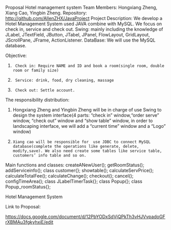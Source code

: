 Proposal 
Hotel management system
Team Members: Hongxiang Zheng, Xiang Cao, Yingbin Zheng.
Repository: http://github.com/AllenZHX/JavaProject
Project Description: We develop a Hotel Management System used JAVA combine with MySQL. We focus on check in, service and check out.
Swing:  mainly including the knowledge of JLabel, JTextField, JButton, JTabel, JPanel, FlowLayout, GridLayout, JScrollPane, JFrame, ActionListener. 
DataBase: We will use the MySQL database.

Objective:
1.      Check in: Require NAME and ID and book a room(single room, double room or family size)
2.      Service: drink, food, dry cleaning, massage
3.      Check out: Settle account.

The responsibility distribution:
1.    Hongxiang Zheng and Yingbin Zheng will be in charge of  use Swing to design the system interface(4 parts: “check in” window,“order serve” window, “check out” window and “show table” window, in order to  landscaping interface, we will add a “current time” window and a “Logo” window)
2.     Xiang cao will be responsible for  use JDBC to connect MySQL database(complete the operations like generate, delete, modify,save). We also need create some tables like service table, customers’ info table and so on.
 
Main functions and classes:
createANewUser();
getRoomStatus();
addServiceinfo();
class customer{};
showtable();
calculateServPrice();
calculateTotalFee();
calculateChange();
checkout();
cancel();
configTimeArea();
class JLabelTimerTask{};
class Popup{};
class Popup_roomStatus{};




Hotel Management System

Link to Proposal:

https://docs.google.com/document/d/12PbYODxSdVjQPkTh3vHJVvpadoGFrXBMAu3fgkyhxiE/edit
